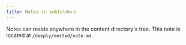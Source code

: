 ```yaml
---
title: Notes in subfolders
---
```


Notes can reside anywhere in the content directory's tree. This note is located at `/deeply/nested/note.md`
